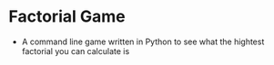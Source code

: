 # Factorial Game
- A command line game written in Python to see what the hightest factorial you can calculate is
